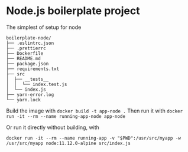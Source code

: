 # Node.js boilerplate project

The simplest of setup for node

```
boilerplate-node/
├── .eslintrc.json
├── .prettierrc
├── Dockerfile
├── README.md
├── package.json
├── requirements.txt
├── src
│  ├── __tests__
│  │  └── index.test.js
│  └── index.js
├── yarn-error.log
└── yarn.lock
```

Build the image with `docker build -t app-node .`
Then run it with `docker run -it --rm --name running-app-node app-node`

Or run it directly without building, with
```
docker run -it --rm --name running-app -v "$PWD":/usr/src/myapp -w /usr/src/myapp node:11.12.0-alpine src/index.js
```